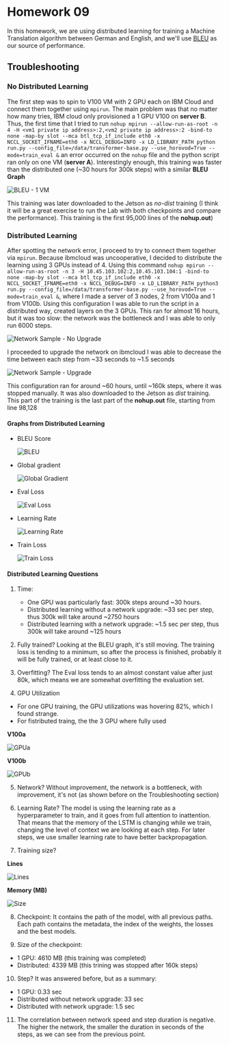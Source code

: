 
# Homework 09

In this homework, we are using distributed learning for training a Machine Translation algorithm between German and English, and we'll use [BLEU](https://en.wikipedia.org/wiki/BLEU) as our source of performance. 

## Troubleshooting

### No Distributed Learning

The first step was to spin to V100 VM with 2 GPU each on IBM Cloud and connect them together using `mpirun`. The main problem was that no matter how many tries, IBM cloud only provisioned a 1 GPU V100 on **server B**. Thus, the first time that I tried to run `nohup mpirun --allow-run-as-root -n 4 -H <vm1 private ip address>:2,<vm2 private ip address>:2 -bind-to none -map-by slot --mca btl_tcp_if_include eth0 -x NCCL_SOCKET_IFNAME=eth0 -x NCCL_DEBUG=INFO -x LD_LIBRARY_PATH python run.py --config_file=/data/transformer-base.py --use_horovod=True --mode=train_eval &` an error occurred on the `nohup` file and the python script ran only on one VM (**server A**). Interestingly enough, this training was faster than the distributed one (~30 hours for 300k steps) with a similar **BLEU Graph**

![BLEU - 1 VM](https://github.com/penpen86/W251/blob/master/HW09/Images/bleu_onegpu.JPG)

This training was later downloaded to the Jetson as *no-dist* training (I think it will be a great exercise to run the Lab with both checkpoints and compare the performance). This training is the first 95,000 lines of the **nohup.out**)

### Distributed Learning

After spotting the network error, I proceed to try to connect them together via `mpirun`. Because ibmcloud was uncooperative, I decided to distribute the learning using 3 GPUs instead of 4. Using this command `nohup mpirun --allow-run-as-root -n 3 -H 10.45.103.102:2,10.45.103.104:1 -bind-to none -map-by slot --mca btl_tcp_if_include eth0 -x NCCL_SOCKET_IFNAME=eth0 -x NCCL_DEBUG=INFO -x LD_LIBRARY_PATH python3 run.py --config_file=/data/transformer-base.py --use_horovod=True --mode=train_eval &`, where I made a server of 3 nodes, 2 from V100a and 1 from V100b. Using this configuration I was able to run the script in a distributed way, created layers on the 3 GPUs. This ran for almost 16 hours, but it was too slow: the network was the bottleneck and I was able to only run 6000 steps.

![Network Sample - No Upgrade](https://github.com/penpen86/W251/blob/master/HW09/Images/network_sample.JPG)

I proceeded to upgrade the network on ibmcloud I was able to decrease the time between each step from ~33 seconds to ~1.5 seconds

![Network Sample - Upgrade](https://github.com/penpen86/W251/blob/master/HW09/Images/network_sample01.JPG)

This configuration ran for around ~60 hours, until ~160k steps, where it was stopped manually. It was also downloaded to the Jetson as *dist* training. This part of the training is the last part of the **nohup.out** file, starting from line 98,128

#### Graphs from Distributed Learning

* BLEU Score

  ![BLEU](https://github.com/penpen86/W251/blob/master/HW09/Images/bleu_distributed.JPG)
 
* Global gradient

  ![Global Gradient](https://github.com/penpen86/W251/blob/master/HW09/Images/global_gradient.JPG)
  
* Eval Loss

  ![Eval Loss](https://github.com/penpen86/W251/blob/master/HW09/Images/eval_loss.JPG)
  
* Learning Rate

  ![Learning Rate](https://github.com/penpen86/W251/blob/master/HW09/Images/learning_rate.JPG)
  
* Train Loss

  ![Train Loss](https://github.com/penpen86/W251/blob/master/HW09/Images/train_loss.JPG)


#### Distributed Learning Questions

1. Time: 
    * One GPU was particularly fast: 300k steps around ~30 hours. 
    * Distributed learning without a network upgrade: ~33 sec per step, thus 300k will take around ~2750 hours
    * Distributed learning with a network upgrade: ~1.5 sec per step, thus 300k will take around ~125 hours
    
2. Fully trained? Looking at the BLEU graph, it's still moving. The training loss is tending to a minimum, so after the process is finished, probably it will be fully trained, or at least close to it. 

3. Overfitting? The Eval loss tends to an almost constant value after just 80k, which means we are somewhat overfitting the evaluation set.

4. GPU Utilization
  * For one GPU training, the GPU utilizations was hovering 82%, which I found strange.
  * For fistributed traing, the the 3 GPU where fully used
  
  **V100a**
  
  ![GPUa](https://github.com/penpen86/W251/blob/master/HW09/Images/gpu_usage.JPG)
  
  **V100b**
  
  ![GPUb](https://github.com/penpen86/W251/blob/master/HW09/Images/gpu_usagev100b.JPG)
  
5. Network? Without improvement, the network is a bottleneck, with improvement, it's not (as shown before on the Troubleshooting section)

6. Learning Rate? The model is using the learning rate as a hyperparameter to train, and it goes from full attention to inattention. That means that the memory of the LSTM is changing while we train, changing the level of context we are looking at each step. For later steps, we use smaller learning rate to have better backpropagation.

7. Training size? 

  **Lines**
  
  ![Lines](https://github.com/penpen86/W251/blob/master/HW09/Images/lines_data.JPG)
  
  **Memory (MB)**
  
  ![Size](https://github.com/penpen86/W251/blob/master/HW09/Images/size_data.JPG)
  
8. Checkpoint: It contains the path of the model, with all previous paths. Each path contains the metadata, the index of the weights, the losses and the best models.

9. Size of the checkpoint:
  * 1 GPU: 4610 MB (this training was completed)
  * Distributed: 4339 MB (this trining was stopped after 160k steps)
  
10. Step? It was answered before, but as a summary:
  * 1 GPU: 0.33 sec
  * Distributed without network upgrade: 33 sec
  * Distributed with network upgrade: 1.5 sec
  
11. The correlation between network speed and step duration is negative. The higher the network, the smaller the duration in seconds of the steps, as we can see from the previous point. 

